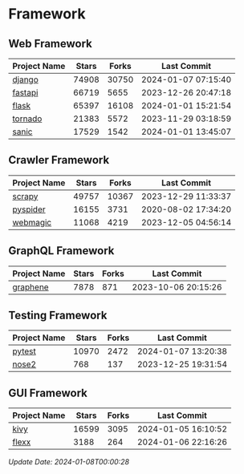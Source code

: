 # Framework

## Web Framework
| Project Name | Stars | Forks | Last Commit |
| ------------ | ----- | ----- | ----------- |
| [django](https://github.com/django/django) | 74908 | 30750 | 2024-01-07 07:15:40 |
| [fastapi](https://github.com/tiangolo/fastapi) | 66719 | 5655 | 2023-12-26 20:47:18 |
| [flask](https://github.com/pallets/flask) | 65397 | 16108 | 2024-01-01 15:21:54 |
| [tornado](https://github.com/tornadoweb/tornado) | 21383 | 5572 | 2023-11-29 03:18:59 |
| [sanic](https://github.com/sanic-org/sanic) | 17529 | 1542 | 2024-01-01 13:45:07 |

## Crawler Framework
| Project Name | Stars | Forks | Last Commit |
| ------------ | ----- | ----- | ----------- |
| [scrapy](https://github.com/scrapy/scrapy) | 49757 | 10367 | 2023-12-29 11:33:37 |
| [pyspider](https://github.com/binux/pyspider) | 16155 | 3731 | 2020-08-02 17:34:20 |
| [webmagic](https://github.com/code4craft/webmagic) | 11068 | 4219 | 2023-12-05 04:56:14 |

## GraphQL Framework
| Project Name | Stars | Forks | Last Commit |
| ------------ | ----- | ----- | ----------- |
| [graphene](https://github.com/graphql-python/graphene) | 7878 | 871 | 2023-10-06 20:15:26 |

## Testing Framework
| Project Name | Stars | Forks | Last Commit |
| ------------ | ----- | ----- | ----------- |
| [pytest](https://github.com/pytest-dev/pytest) | 10970 | 2472 | 2024-01-07 13:20:38 |
| [nose2](https://github.com/nose-devs/nose2) | 768 | 137 | 2023-12-25 19:31:54 |

## GUI Framework
| Project Name | Stars | Forks | Last Commit |
| ------------ | ----- | ----- | ----------- |
| [kivy](https://github.com/kivy/kivy) | 16599 | 3095 | 2024-01-05 16:10:52 |
| [flexx](https://github.com/flexxui/flexx) | 3188 | 264 | 2024-01-06 22:16:26 |

*Update Date: 2024-01-08T00:00:28*